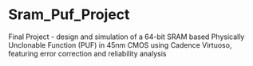 # Sram_Puf_Project
Final Project - design and simulation of a 64-bit SRAM based Physically Unclonable Function (PUF) in 45nm CMOS using Cadence Virtuoso, featuring error correction and reliability analysis
